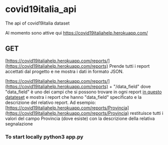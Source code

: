 # covid19italia_api
The api of covid19italia dataset

Al momento sono attive qui https://covid19italiahelp.herokuapp.com/

## GET
[https://covid19italiahelp.herokuapp.com/reports/](https://covid19italiahelp.herokuapp.com/reports) Prende tutti i report accettati dal progetto e ne mostra i dati in formato JSON.

[https://covid19italiahelp.herokuapp.com/reports/](https://covid19italiahelp.herokuapp.com/reports) + "/data_field"
dove "data_field" è uno dei campi che si possono trovare in ogni report [in questo datateset](https://raw.githubusercontent.com/emergenzeHack/covid19italia_data/master/issuesjson.json) e mostra i report che hanno "data_field" specificato e la descrizione del relativo report.
Ad esempio: [https://covid19italiahelp.herokuapp.com/reports/Provincia](https://covid19italiahelp.herokuapp.com/reports/Provincia) restituisce tutti i valori del campo Provincia (dove esiste) con la descrizione della relativa segnalazione

### To start locally python3 app.py
